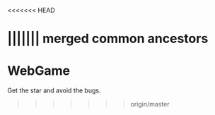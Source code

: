 <<<<<<< HEAD

||||||| merged common ancestors
=======
# WebGame
Get the star and avoid the bugs.
>>>>>>> origin/master
